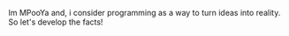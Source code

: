 Im MPooYa and, i consider programming as a way to turn ideas into reality.
So let's develop the facts!

